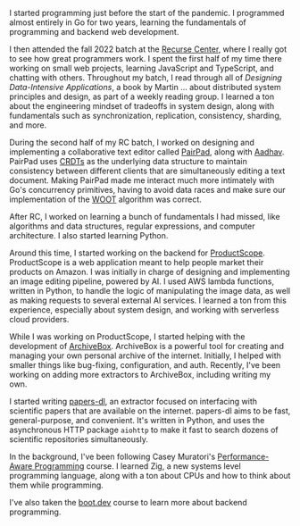 I started programming just before the start of the pandemic. I programmed almost entirely in Go for two years, learning the fundamentals of programming and backend web development.

I then attended the fall 2022 batch at the [Recurse Center](https://recurse.org), where I really got to see how great programmers work. I spent the first half of my time there working on small web projects, learning JavaScript and TypeScript, and chatting with others. Throughout my batch, I read through all of *Designing Data-Intensive Applications*, a book by Martin ... about distributed system principles and design, as part of a weekly reading group. I learned a ton about the engineering mindset of tradeoffs in system design, along with fundamentals such as synchronization, replication, consistency, sharding, and more.

During the second half of my RC batch, I worked on designing and implementing a collaborative text editor called [PairPad](https://github.com/burntcarrot/pairpad), along with [Aadhav](). PairPad uses [CRDTs]() as the underlying data structure to maintain consistency between different clients that are simultaneously editing a text document. Making PairPad made me interact much more intimately with Go's concurrency primitives, having to avoid data races and make sure our implementation of the [WOOT]() algorithm was correct.

After RC, I worked on learning a bunch of fundamentals I had missed, like algorithms and data structures, regular expressions, and computer architecture. I also started learning Python.

Around this time, I started working on the backend for [ProductScope](). ProductScope is a web application meant to help people market their products on Amazon. I was initially in charge of designing and implementing an image editing pipeline, powered by AI. I used AWS lambda functions, written in Python, to handle the logic of manipulating the image data, as well as making requests to several external AI services. I learned a ton from this experience, especially about system design, and working with serverless cloud providers.

While I was working on ProductScope, I started helping with the development of [ArchiveBox](). ArchiveBox is a powerful tool for creating and managing your own personal archive of the internet. Initially, I helped with smaller things like bug-fixing, configuration, and auth. Recently, I've been working on adding more extractors to ArchiveBox, including writing my own.

I started writing [papers-dl](), an extractor focused on interfacing with scientific papers that are available on the internet. papers-dl aims to be fast, general-purpose, and convenient. It's written in Python, and uses the asynchronous HTTP package `aiohttp` to make it fast to search dozens of scientific repositories simultaneously.

In the background, I've been following Casey Muratori's [Performance-Aware Programming]() course. I learned Zig, a new systems level programming language, along with a ton about CPUs and how to think about them while programming.

I've also taken the [boot.dev]() course to learn more about backend programming.

